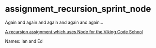# assignment_recursion_sprint_node
Again and again and again and again and again...

[A recursion assignment which uses Node for the Viking Code School](http://www.vikingcodeschool.com)

Names: Ian and Ed
